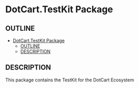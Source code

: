 # DotCart.TestKit Package

## OUTLINE

- [DotCart.TestKit Package](#dotcarttestkit-package)
  - [OUTLINE](#outline)
  - [DESCRIPTION](#description)


## DESCRIPTION

This package contains the TestKit for the DotCart Ecosystem